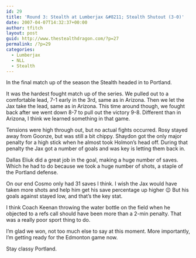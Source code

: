 ```yaml
---
id: 29
title: 'Round 3: Stealth at Lumberjax &#8211; Stealth Shutout (3-0)'
date: 2007-04-07T14:32:37+00:00
author: tfitch
layout: post
guid: http://www.thestealthdragon.com/?p=27
permalink: /?p=29
categories:
  - Lumberjax
  - NLL
  - Stealth
---
```

In the final match up of the season the Stealth headed in to Portland.

It was the hardest fought match up of the series. We pulled out to a comfortable lead, 7-1 early in the 3rd, same as in Arizona. Then we let the Jax take the lead, same as in Arizona. This time around though, we fought back after we went down 8-7 to pull out the victory 9-8. Different than in Arizona, I think we learned something in that game.

Tensions were high through out, but no actual fights occurred. Rosy stayed away from Goonze, but was still a bit chippy. Shaydon got the only major penalty for a high stick when he almost took Holmon&#8217;s head off. During that penalty the Jax got a number of goals and was key is letting them back in.

Dallas Eliuk did a great job in the goal, making a huge number of saves. Which he had to do because we took a huge number of shots, a staple of the Portland defense.

On our end Cosmo only had 31 saves I think. I wish the Jax would have taken more shots and help him get his save percentage up higher 😉 But his goals against stayed low, and that&#8217;s the key stat.

I think Coach Keenan throwing the water bottle on the field when he objected to a refs call should have been more than a 2-min penalty. That was a really poor sport thing to do.

I&#8217;m glad we won, not too much else to say at this moment. More importantly, I&#8217;m getting ready for the Edmonton game now.

Stay classy Portland.
